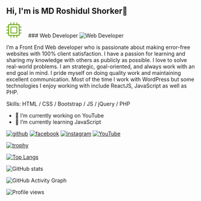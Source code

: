 ## Hi, I'm is MD Roshidul Shorker👋
<a href='https://docs.github.com/en/developers'><img src='https://raw.githubusercontent.com/acervenky/animated-github-badges/master/assets/devbadge.gif' width='40' height='40'></a>  ### Web Developer
![Web Developer](https://yt3.ggpht.com/9oVMQQY-Oy_hOBe_rMHzH6Kuc4ODd4T8ntSC3iQ6shgoY3LxiHlOIVNyWQlclBJwVJyT2RZP-w=w2560-fcrop64=1)

I’m a Front End Web developer who is passionate about making error-free websites with 100% client satisfaction. I have a passion for learning and sharing my knowledge with others as publicly as possible. I love to solve real-world problems. I am strategic, goal-oriented, and always work with an end goal in mind. I pride myself on doing quality work and maintaining excellent communication. Most of the time I work with WordPress but some technologies I enjoy working with include ReactJS, JavaScript as well as PHP.

Skills: HTML / CSS / Bootstrap / JS / jQuery / PHP

- 🔭 I’m currently working on YouTube 
- 🌱 I’m currently learning JavaScript 


[<img src='https://cdn.jsdelivr.net/npm/simple-icons@3.0.1/icons/github.svg' alt='github' height='40'>](https://github.com/nbproshidul)  [<img src='https://cdn.jsdelivr.net/npm/simple-icons@3.0.1/icons/facebook.svg' alt='facebook' height='40'>](https://www.facebook.com/nbproshidul)  [<img src='https://cdn.jsdelivr.net/npm/simple-icons@3.0.1/icons/instagram.svg' alt='instagram' height='40'>](https://www.instagram.com/nbproshidul/)  [<img src='https://cdn.jsdelivr.net/npm/simple-icons@3.0.1/icons/youtube.svg' alt='YouTube' height='40'>](https://www.youtube.com/channel/UCRvu4Sg_zymVxaerbJ5awtA)  


[![trophy](https://github-profile-trophy.vercel.app/?username=nbproshidul)](https://github.com/ryo-ma/github-profile-trophy)

[![Top Langs](https://github-readme-stats.vercel.app/api/top-langs/?username=nbproshidul)](https://github.com/anuraghazra/github-readme-stats)

![GitHub stats](https://github-readme-stats.vercel.app/api?username=nbproshidul&show_icons=true)  

![GitHub Activity Graph](https://activity-graph.herokuapp.com/graph?username=nbproshidul)  

![Profile views](https://gpvc.arturio.dev/nbproshidul)  
